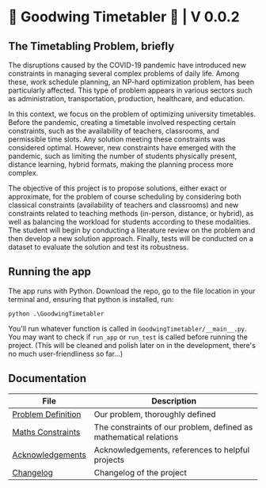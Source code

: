 ﻿# :calendar: Goodwing Timetabler :calendar: | V 0.0.2

## The Timetabling Problem, briefly

The disruptions caused by the COVID-19 pandemic have introduced new constraints in managing several complex problems of daily life. Among these, work schedule planning, an NP-hard optimization problem, has been particularly affected. This type of problem appears in various sectors such as administration, transportation, production, healthcare, and education.

In this context, we focus on the problem of optimizing university timetables. Before the pandemic, creating a timetable involved respecting certain constraints, such as the availability of teachers, classrooms, and permissible time slots. Any solution meeting these constraints was considered optimal. However, new constraints have emerged with the pandemic, such as limiting the number of students physically present, distance learning, hybrid formats, making the planning process more complex.

The objective of this project is to propose solutions, either exact or approximate, for the problem of course scheduling by considering both classical constraints (availability of teachers and classrooms) and new constraints related to teaching methods (in-person, distance, or hybrid), as well as balancing the workload for students according to these modalities.
The student will begin by conducting a literature review on the problem and then develop a new solution approach. Finally, tests will be conducted on a dataset to evaluate the solution and test its robustness.

## Running the app

The app runs with Python. Download the repo, go to the file location in your terminal and, ensuring that python is installed, run:

`python .\GoodwingTimetabler`

You'll run whatever function is called in `GoodwingTimetabler/__main__.py`.
You may want to check if `run_app` or `run_test` is called before running the project. (This will be cleaned and polish later on in the development, there's no much user-friendliness so far...)

## Documentation

| File           | Description                      |
|------------------|----------------------------------|
| [Problem Definition](Problem_Definition.md) | Our problem, thoroughly defined |
| [Maths Constraints](Constraints_Maths.md) | The constraints of our problem, defined as mathematical relations |
| [Acknowledgements](ACKNOWLEDGEMENTS.md) | Acknowledgements, references to helpful projects |
| [Changelog](Changelog.md) | Changelog of the project |
